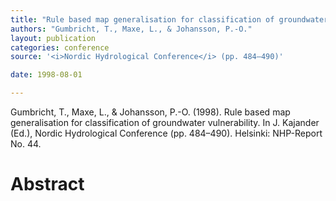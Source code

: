 ```yaml
---
title: "Rule based map generalisation for classification of groundwater vulnerability."
authors: "Gumbricht, T., Maxe, L., & Johansson, P.-O."
layout: publication
categories: conference
source: '<i>Nordic Hydrological Conference</i> (pp. 484–490)'

date: 1998-08-01

---
```


Gumbricht, T., Maxe, L., & Johansson, P.-O. (1998). Rule based map generalisation for classification of groundwater vulnerability. In J. Kajander (Ed.), Nordic Hydrological Conference (pp. 484–490). Helsinki: NHP-Report No. 44.

<h1 class='foot-description'>Abstract</h1>

